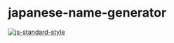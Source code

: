 # japanese-name-generator

[![js-standard-style](https://cdn.rawgit.com/feross/standard/master/badge.svg)](https://github.com/feross/standard)
